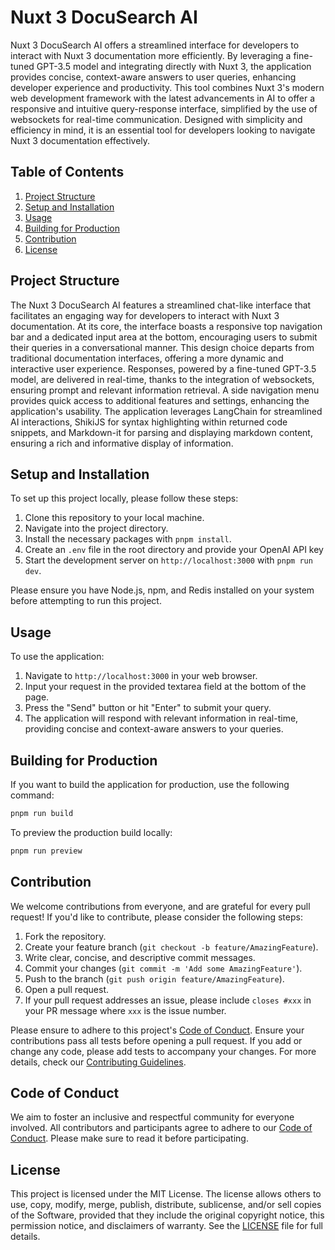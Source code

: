 # Nuxt 3 DocuSearch AI

Nuxt 3 DocuSearch AI offers a streamlined interface for developers to interact with Nuxt 3 documentation more efficiently. By leveraging a fine-tuned GPT-3.5 model and integrating directly with Nuxt 3, the application provides concise, context-aware answers to user queries, enhancing developer experience and productivity. This tool combines Nuxt 3's modern web development framework with the latest advancements in AI to offer a responsive and intuitive query-response interface, simplified by the use of websockets for real-time communication. Designed with simplicity and efficiency in mind, it is an essential tool for developers looking to navigate Nuxt 3 documentation effectively.
## Table of Contents

1. [Project Structure](#project-structure)
2. [Setup and Installation](#setup-and-installation)
3. [Usage](#usage)
4. [Building for Production](#building-for-production)
5. [Contribution](#contribution)
6. [License](#license)

## Project Structure

The Nuxt 3 DocuSearch AI features a streamlined chat-like interface that facilitates an engaging way for developers to interact with Nuxt 3 documentation. At its core, the interface boasts a responsive top navigation bar and a dedicated input area at the bottom, encouraging users to submit their queries in a conversational manner. This design choice departs from traditional documentation interfaces, offering a more dynamic and interactive user experience. Responses, powered by a fine-tuned GPT-3.5 model, are delivered in real-time, thanks to the integration of websockets, ensuring prompt and relevant information retrieval. A side navigation menu provides quick access to additional features and settings, enhancing the application's usability. The application leverages LangChain for streamlined AI interactions, ShikiJS for syntax highlighting within returned code snippets, and Markdown-it for parsing and displaying markdown content, ensuring a rich and informative display of information.
## Setup and Installation

To set up this project locally, please follow these steps:

1. Clone this repository to your local machine.
2. Navigate into the project directory.
3. Install the necessary packages with `pnpm install`.
4. Create an `.env` file in the root directory and provide your OpenAI API key
5. Start the development server on `http://localhost:3000` with `pnpm run dev`.

Please ensure you have Node.js, npm, and Redis installed on your system before attempting to run this project.

## Usage

To use the application:

1. Navigate to `http://localhost:3000` in your web browser.
2. Input your request in the provided textarea field at the bottom of the page.
3. Press the "Send" button or hit "Enter" to submit your query.
4. The application will respond with relevant information in real-time, providing concise and context-aware answers to your queries.

## Building for Production

If you want to build the application for production, use the following command:

```bash
pnpm run build
```

To preview the production build locally:

```bash
pnpm run preview
```

## Contribution

We welcome contributions from everyone, and are grateful for every pull request! If you'd like to contribute, please
consider the following steps:

1. Fork the repository.
2. Create your feature branch (`git checkout -b feature/AmazingFeature`).
3. Write clear, concise, and descriptive commit messages.
4. Commit your changes (`git commit -m 'Add some AmazingFeature'`).
5. Push to the branch (`git push origin feature/AmazingFeature`).
6. Open a pull request.
7. If your pull request addresses an issue, please include `closes #xxx` in your PR message where `xxx` is the issue
   number.

Please ensure to adhere to this project's [Code of Conduct](CODE_OF_CONDUCT.md). Ensure your contributions pass all
tests before opening a pull request. If you add or change any code, please add tests to accompany your changes. For more
details, check our [Contributing Guidelines](CONTRIBUTING.md).

## Code of Conduct

We aim to foster an inclusive and respectful community for everyone involved. All contributors and participants agree to
adhere to our [Code of Conduct](CODE_OF_CONDUCT.md). Please make sure to read it before participating.

## License

This project is licensed under the MIT License. The license allows others to use, copy, modify, merge, publish,
distribute, sublicense, and/or sell copies of the Software, provided that they include the original copyright notice,
this permission notice, and disclaimers of warranty. See the [LICENSE](LICENSE) file for full details.
